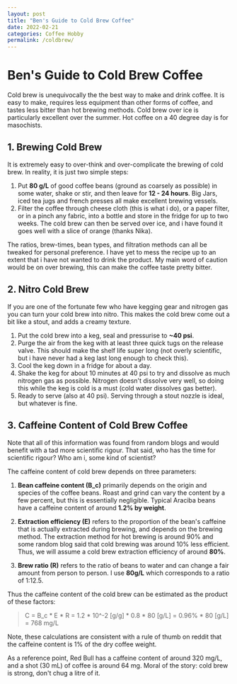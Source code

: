 ```yaml
---
layout: post
title: "Ben's Guide to Cold Brew Coffee"
date: 2022-02-21
categories: Coffee Hobby
permalink: /coldbrew/
---
```


# Ben's Guide to Cold Brew Coffee 
Cold brew is unequivocally the the best way to make and drink coffee.
It is easy to make, requires less equipment than other forms of coffee, and tastes less bitter than hot brewing methods.
Cold brew over ice is particularly excellent over the summer. 
Hot coffee on a 40 degree day is for masochists.

## 1. Brewing Cold Brew
It is extremely easy to over-think and over-complicate the brewing of cold brew.
In reality, it is just two simple steps:

1. Put **80 g/L** of good coffee beans (ground as coarsely as possible) in some water, shake or stir, and then leave for **12 - 24 hours**.
Big Jars, iced tea jugs and french presses all make excellent brewing vessels.
2. Filter the coffee through cheese cloth (this is what i do), or a paper filter, or in a pinch any fabric, into a bottle and store in the fridge for up to two weeks.
The cold brew can then be served over ice, and i have found it goes well with a slice of orange (thanks Nika).

The ratios, brew-times, bean types, and filtration methods can all be tweaked for personal preference.
I have yet to mess the recipe up to an extent that i have not wanted to drink the product.
My main word of caution would be on over brewing, this can make the coffee taste pretty bitter.

## 2. Nitro Cold Brew
If you are one of the fortunate few who have kegging gear and nitrogen gas you can turn your cold brew into nitro.
This makes the cold brew come out a bit like a stout, and adds a creamy texture.

1. Put the cold brew into a keg, seal and pressurise to **~40 psi**.
2. Purge the air from the keg with at least three quick tugs on the release valve.
This should make the shelf life super long (not overly scientific, but i have never had a keg last long enough to check this).
3. Cool the keg down in a fridge for about a day.
4. Shake the keg for about 10 minutes at 40 psi to try and dissolve as much nitrogen gas as possible.
Nitrogen doesn't dissolve very well, so doing this while the keg is cold is a must (cold water dissolves gas better).
5. Ready to serve (also at 40 psi).
Serving through a stout nozzle is ideal, but whatever is fine.

## 3. Caffeine Content of Cold Brew Coffee
Note that all of this information was found from random blogs and would benefit with a tad more scientific rigour.
That said, who has the time for scientific rigour?
Who am i, some kind of scientist?

The caffeine content of cold brew depends on three parameters:
1. **Bean caffeine content (B_c)** primarily depends on the origin and species of the coffee beans.
Roast and grind can vary the content by a few percent, but this is essentially negligible.
Typical Araciba beans have a caffeine content of around **1.2% by weight**.

2. **Extraction efficiency (E)** refers to the proportion of the bean's caffeine that is actually extracted during brewing, and depends on the brewing method.
The extraction method for hot brewing is around 90% and some random blog said that cold brewing was around 10% less efficient.
Thus, we will assume a cold brew extraction efficiency of around **80%**.

3. **Brew ratio (R)** refers to the ratio of beans to water and can change a fair amount from person to person.
I use **80g/L** which corresponds to a ratio of 1:12.5.

Thus the caffeine content of the cold brew can be estimated as the product of these factors:

> C = B_c * E * R = 1.2 * 10^-2 [g/g] * 0.8 * 80 [g/L] = 0.96% * 80 [g/L] = 768 mg/L

Note, these calculations are consistent with a rule of thumb on reddit that the caffeine content is 1% of the dry coffee weight.

As a reference point, Red Bull has a caffeine content of around 320 mg/L, and a shot (30 mL) of coffee is around 64 mg.
Moral of the story: cold brew is strong, don't chug a litre of it.
